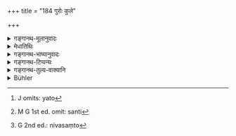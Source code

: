 +++
title = "184 गुरोः कुले"

+++

<details><summary>गङ्गानथ-मूलानुवादः</summary>

He should not beg for food from his Teacher’s family; nor from the family of his paternal or maternal relations. But when other houses are not available, he should avoid the preceding in preference to the succeeding.—(184)
</details>

<details><summary>मेधातिथिः</summary>

सत्य् अप्य् एतद्गुणयोगे गुरुगृहे **न भिक्षेत** । पूर्वं कुलं वंशस् ततो गुरोर् ये पितृव्यादयस् तेभ्यो ऽपि न ग्रहीतव्यम् । **ज्ञातयो** ब्रह्मचारिणः पितृपक्षाः, तेषां कुले । **बन्धुषु** च मातृपक्षेषु मातुलादिषु । नैवम् अभिसंबन्धः कर्तव्यो गुरुज्ञात्यादिष्व् इति, यतो[^४५७] गुरोः कुल इति कुलशब्देनैव तेषां संगृहीतत्वात् । कुतस् तर्हि भिक्षेत । एतद्व्यतिरेकेणान्यगेहेभ्यः । **अलाभे** ऽसंभवे **ऽन्यगेहानां** सर्व एव यदि ग्रामो गुरुज्ञातिबन्धुभिर् व्याप्तो भवत्य् अन्ये नैव सन्त्य्[^४५८], सन्तो[^४५९] वान्नं न ददति । एतेष्व् अपि गृहेषु भिक्षितव्यम् । अन्याभावे प्रथमं बन्धुं भिक्षेत, तदभावे ज्ञातिं, तदभावे गुरुकुलम् ॥ २.१८४ ॥


[^४५९]:
     G 2nd ed.: nivasaṃto


[^४५८]:
     M G 1st ed. omit: santi


[^४५७]:
     J omits: yato
</details>

<details><summary>गङ्गानथ-भाष्यानुवादः</summary>

Even though the Teacher’s family may fulfil the aforesaid conditions, yet ‘he should not beg for food’ from that family. ‘*Kula*,’ ‘*family*,’ stands for ‘relations’; hence one should not receive alms from the uncle and other relations of the Teacher.

‘*Paternal relations*’—from the family of those related to the student on his father’s side.—‘*From his maternal relations*’—*i.e*., from his maternal uncle and others.

This verse should not be construed in such a way as to connect the words ‘paternal relations, etc.,’ with the *Teacher*; since the Teacher’s relations have all been included under the term ‘*Teacher’s family*.’

“From whom then is he to beg for food?”

From houses other than those here mentioned.

‘*When other houses are not available*’—*i.e*., not possible;—when, for instance, the entire village is inhabited either by the Teacher’s family, or by his own paternal and maternal relations; and there are no other families;—or even though they are there, they do not give him alms;—then the student may beg from those just mentioned; when, others are uot available, he should first beg from his maternal relations; if these latter be not available, then from his paternal relations; and when even these arc not available, then from the Teacher’s family.—(184)
</details>

<details><summary>गङ्गानथ-टिप्पन्यः</summary>

‘*Vihāyasi*’—In the air, *i.e.* on the roof of the house (Medhātithi,
Govindarāja and Kullūka);—‘on a platform’ (Nārāyaṇa);—‘in the open air
(Nandana);—‘in any pure place except the ground’ (Rāghavānanda).

This verse is quoted in *Parāśaramādhava* (Ācāra, p. 451), as laying
down the method of ‘tending the fire’, and ‘explains it that ‘he should
place the fuel somewhere in the open, not on the grouhd;’—in
*Smṛtitattva* (p. 936) as laying down the morning and evening offerings
into the Fire;—in *Vīramitrodaya* (Saṃskāra, p. 448), where ‘*dūrāt*’ is
explained as from a spot not owned
</details>

<details><summary>गङ्गानथ-तुल्य-वाक्यानि</summary>

*Gautama* (2.44-45).—‘Food should be begged from the house of the
Ācārya, or one’s relations, or the Guru; from one’s own family, only in
the event of its not being obtained elsewhere,—the succeeding one of
these being preferred to the preceding.’
</details>

<details><summary>Bühler</summary>

184	Let him not beg from the relatives of his teacher, nor from his own or his mother's blood-relations; but if there are no houses belonging to strangers, let him go to one of those named above, taking the last-named first;
</details>
